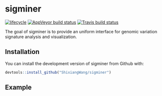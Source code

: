 
<!-- README.md is generated from README.Rmd. Please edit that file -->
sigminer
========

[![lifecycle](https://img.shields.io/badge/lifecycle-experimental-orange.svg)](https://www.tidyverse.org/lifecycle/#experimental) [![AppVeyor build status](https://ci.appveyor.com/api/projects/status/github/ShixiangWang/sigminer?branch=master&svg=true)](https://ci.appveyor.com/project/ShixiangWang/sigminer) [![Travis build status](https://travis-ci.org/ShixiangWang/sigminer.svg?branch=master)](https://travis-ci.org/ShixiangWang/sigminer)

The goal of sigminer is to provide an uniform interface for genomic variation signature analysis and visualization.

Installation
------------

You can install the development version of sigminer from Github with:

``` r
devtools::install_github("ShixiangWang/sigminer")
```

Example
-------
